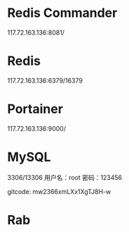 # Redis Commander
117.72.163.136:8081/

# Redis
117.72.163.136:6379/16379

# Portainer
117.72.163.136:9000/

# MySQL
3306/13306
用户名：root
密码：123456


gitcode: mw2366xmLXx1XgTJ8H-w

# Rab
<!--stackedit_data:
eyJoaXN0b3J5IjpbMTY0MjcxOTYzMSw0Mjg4OTAyMjMsLTE0Nj
A0MDY1MDRdfQ==
-->